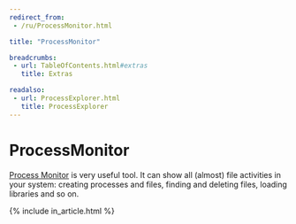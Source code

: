 ```yaml
---
redirect_from:
 - /ru/ProcessMonitor.html

title: "ProcessMonitor"

breadcrumbs:
 - url: TableOfContents.html#extras
   title: Extras

readalso:
 - url: ProcessExplorer.html
   title: ProcessExplorer
---
```


# ProcessMonitor

[Process Monitor](http://technet.microsoft.com/en-us/sysinternals/bb896645)
is very useful tool.
It can show all (almost) file activities in your system:
creating processes and files, finding and deleting files,
loading libraries and so on.

{% include in_article.html %}
